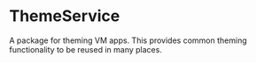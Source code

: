 # ThemeService

A package for theming VM apps.
This provides common theming functionality to be reused in many places.
